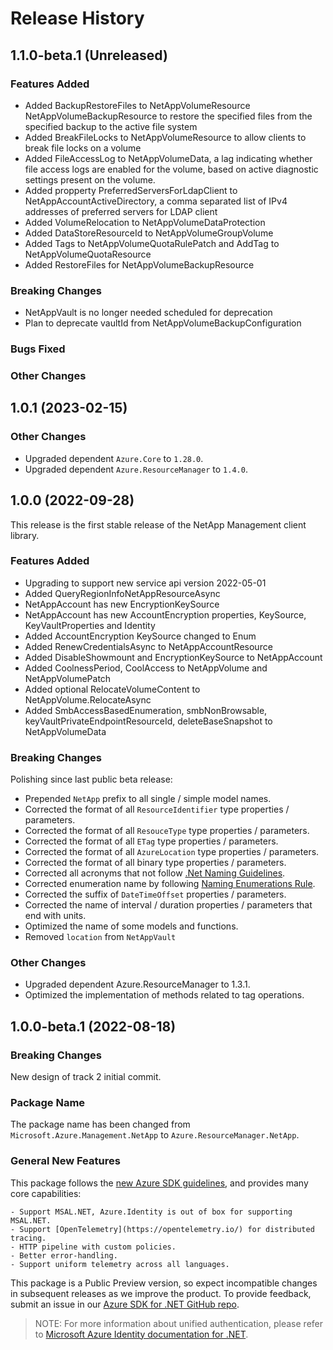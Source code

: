 # Release History

## 1.1.0-beta.1 (Unreleased)

### Features Added
- Added BackupRestoreFiles to NetAppVolumeResource NetAppVolumeBackupResource to restore the specified files from the specified backup to the active file system
- Added BreakFileLocks to NetAppVolumeResource to allow clients to break file locks on a volume
- Added FileAccessLog to NetAppVolumeData, a lag indicating whether file access logs are enabled for the volume, based on active diagnostic settings present on the volume.
- Added propperty PreferredServersForLdapClient to NetAppAccountActiveDirectory, a comma separated list of IPv4 addresses of preferred servers for LDAP client
- Added VolumeRelocation to NetAppVolumeDataProtection
- Added DataStoreResourceId to NetAppVolumeGroupVolume
- Added Tags to NetAppVolumeQuotaRulePatch and AddTag to NetAppVolumeQuotaResource
- Added RestoreFiles for NetAppVolumeBackupResource


### Breaking Changes
- NetAppVault is no longer needed scheduled for deprecation
- Plan to deprecate vaultId from NetAppVolumeBackupConfiguration
### Bugs Fixed

### Other Changes

## 1.0.1 (2023-02-15)

### Other Changes

- Upgraded dependent `Azure.Core` to `1.28.0`.
- Upgraded dependent `Azure.ResourceManager` to `1.4.0`.

## 1.0.0 (2022-09-28)

This release is the first stable release of the NetApp Management client library.

### Features Added

- Upgrading to support new service api version 2022-05-01
- Added QueryRegionInfoNetAppResourceAsync
- NetAppAccount has new EncryptionKeySource
- NetAppAccount has new AccountEncryption properties, KeySource, KeyVaultProperties and Identity
- Added AccountEncryption KeySource changed to Enum
- Added RenewCredentialsAsync to NetAppAccountResource
- Added DisableShowmount and EncryptionKeySource to NetAppAccount
- Added CoolnessPeriod, CoolAccess to NetAppVolume and NetAppVolumePatch
- Added optional RelocateVolumeContent to NetAppVolume.RelocateAsync
- Added SmbAccessBasedEnumeration, smbNonBrowsable, keyVaultPrivateEndpointResourceId, deleteBaseSnapshot to NetAppVolumeData

### Breaking Changes

Polishing since last public beta release:
- Prepended `NetApp` prefix to all single / simple model names.
- Corrected the format of all `ResourceIdentifier` type properties / parameters.
- Corrected the format of all `ResouceType` type properties / parameters.
- Corrected the format of all `ETag` type properties / parameters.
- Corrected the format of all `AzureLocation` type properties / parameters.
- Corrected the format of all binary type properties / parameters.
- Corrected all acronyms that not follow [.Net Naming Guidelines](https://docs.microsoft.com/dotnet/standard/design-guidelines/naming-guidelines).
- Corrected enumeration name by following [Naming Enumerations Rule](https://docs.microsoft.com/dotnet/standard/design-guidelines/names-of-classes-structs-and-interfaces#naming-enumerations).
- Corrected the suffix of `DateTimeOffset` properties / parameters.
- Corrected the name of interval / duration properties / parameters that end with units.
- Optimized the name of some models and functions.
- Removed `location` from `NetAppVault`

### Other Changes

- Upgraded dependent Azure.ResourceManager to 1.3.1.
- Optimized the implementation of methods related to tag operations.

## 1.0.0-beta.1 (2022-08-18)

### Breaking Changes

New design of track 2 initial commit.

### Package Name

The package name has been changed from `Microsoft.Azure.Management.NetApp` to `Azure.ResourceManager.NetApp`.

### General New Features

This package follows the [new Azure SDK guidelines](https://azure.github.io/azure-sdk/general_introduction.html), and provides many core capabilities:

    - Support MSAL.NET, Azure.Identity is out of box for supporting MSAL.NET.
    - Support [OpenTelemetry](https://opentelemetry.io/) for distributed tracing.
    - HTTP pipeline with custom policies.
    - Better error-handling.
    - Support uniform telemetry across all languages.

This package is a Public Preview version, so expect incompatible changes in subsequent releases as we improve the product. To provide feedback, submit an issue in our [Azure SDK for .NET GitHub repo](https://github.com/Azure/azure-sdk-for-net/issues).

> NOTE: For more information about unified authentication, please refer to [Microsoft Azure Identity documentation for .NET](https://docs.microsoft.com//dotnet/api/overview/azure/identity-readme?view=azure-dotnet).
